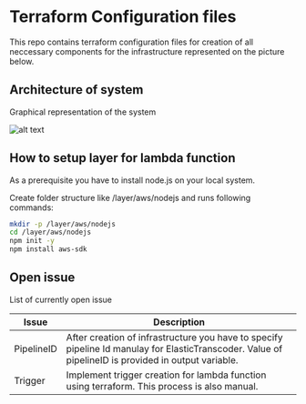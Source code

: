 # Terraform Configuration files
This repo contains terraform configuration files for creation of
all neccessary components for the infrastructure represented on the picture
below.

## Architecture of system
Graphical representation of the system

![alt text](https://github.com/stevan95/terraform-script/blob/main/infrastructure.PNG)

## How to setup layer for lambda function

As a prerequisite you have to install node.js on your local system.

Create folder structure like /layer/aws/nodejs and runs following commands:

```sh
mkdir -p /layer/aws/nodejs
cd /layer/aws/nodejs
npm init -y
npm install aws-sdk
```

## Open issue

List of currently open issue

| Issue | Description |
| ------ | ------ |
| PipelineID | After creation of infrastructure you have to specify pipeline Id manulay for ElasticTranscoder. Value of pipelineID is provided in output variable. |
| Trigger | Implement trigger creation for lambda function using terraform. This process is also manual. |